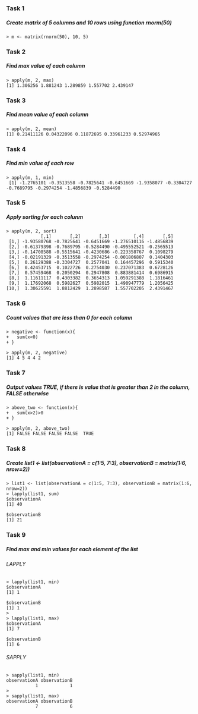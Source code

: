 ### Task 1
##### Create matrix of 5 columns and 10 rows using function rnorm(50)
```
> m <- matrix(rnorm(50), 10, 5)
```

### Task 2
##### Find max value of each column
```
> apply(m, 2, max)
[1] 1.306256 1.881243 1.289859 1.557702 2.439147
```

### Task 3
##### Find mean value of each column
```
> apply(m, 2, mean)
[1] 0.21411126 0.04322096 0.11872695 0.33961233 0.52974965
```

### Task 4
##### Find min value of each row
```
> apply(m, 1, min)
 [1] -1.2765101 -0.3513558 -0.7825641 -0.6451669 -1.9358077 -0.3304727 -0.7689795 -0.2974254 -1.4856839 -0.5284490
 ```

### Task 5
##### Apply sorting for each colunm
```
> apply(m, 2, sort)
             [,1]       [,2]       [,3]         [,4]       [,5]
 [1,] -1.93580768 -0.7825641 -0.6451669 -1.276510116 -1.4856839
 [2,] -0.61379398 -0.7689795 -0.5284490 -0.495552521 -0.2565513
 [3,] -0.14708588 -0.5515641 -0.4230686 -0.223358767  0.1098279
 [4,] -0.02191329 -0.3513558 -0.2974254 -0.001806807  0.1404303
 [5,]  0.26129388 -0.3304727  0.2577041  0.164457296  0.5915340
 [6,]  0.42453715  0.1022726  0.2754030  0.237071383  0.6728126
 [7,]  0.57459468  0.2050294  0.2947808  0.883881414  0.6986915
 [8,]  1.11611117  0.4303382  0.3654313  1.059291388  1.1816461
 [9,]  1.17692068  0.5982627  0.5982015  1.490947779  1.2056425
[10,]  1.30625591  1.8812429  1.2898587  1.557702205  2.4391467
```

### Task 6
##### Count values that are less than 0 for each column
```
> negative <- function(x){
+   sum(x<0)
+ }
```

```
> apply(m, 2, negative)
[1] 4 5 4 4 2
```

### Task 7
##### Output values TRUE, if there is value that is greater than 2 in the column, FALSE otherwise
```
> above_two <- function(x){
+   sum(x>2)>0
+ }
```

```
> apply(m, 2, above_two)
[1] FALSE FALSE FALSE FALSE  TRUE
```

### Task 8
#####  Create list1 <- list(observationA = c(1:5, 7:3), observationB = matrix(1:6, nrow=2))
```
> list1 <- list(observationA = c(1:5, 7:3), observationB = matrix(1:6, nrow=2))
> lapply(list1, sum)
$observationA
[1] 40

$observationB
[1] 21
```

### Task 9
#####  Find max and min values for each element of the list
###### LAPPLY
```
> lapply(list1, min)
$observationA
[1] 1

$observationB
[1] 1
>
> lapply(list1, max)
$observationA
[1] 7

$observationB
[1] 6
```
###### SAPPLY
```
> sapply(list1, min)
observationA observationB 
           1            1 
> 
> sapply(list1, max)
observationA observationB 
           7            6 
```

